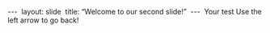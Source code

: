 ---  
layout: slide  
title: “Welcome to our second slide!”  
---  
Your test
Use the left arrow to go back!  

